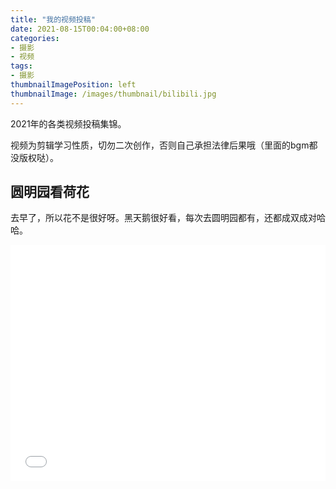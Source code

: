 ```yaml
---
title: "我的视频投稿"
date: 2021-08-15T00:04:00+08:00
categories:
- 摄影
- 视频
tags:
- 摄影
thumbnailImagePosition: left
thumbnailImage: /images/thumbnail/bilibili.jpg
---
```

2021年的各类视频投稿集锦。
<!--more-->
视频为剪辑学习性质，切勿二次创作，否则自己承担法律后果哦（里面的bgm都没版权哒）。

## 圆明园看荷花
去早了，所以花不是很好呀。黑天鹅很好看，每次去圆明园都有，还都成双成对哈哈。
<div style="position:relative; padding-bottom:75%; width:100%; height:0">
    <iframe src="//player.bilibili.com/player.html?bvid=BV1nq4y1H72c&amp;page=1" scrolling="no" border="0" frameborder="no" framespacing="0" allowfullscreen="true" style="position:absolute; height: 100%; width: 100%;"></iframe>
</div>